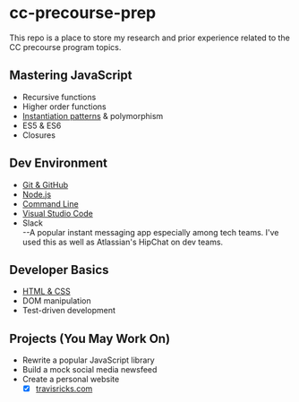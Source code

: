 # cc-precourse-prep
This repo is a place to store my research and prior experience related to the CC precourse program topics.

## Mastering JavaScript

* Recursive functions
* Higher order functions
* [Instantiation patterns](instantiation.md) & polymorphism
* ES5 & ES6
* Closures

## Dev Environment

* [Git & GitHub](git-and-github.md)
* [Node.js](nodejs.md)
* [Command Line](command-line.md)
* [Visual Studio Code](vsc.md)
* Slack <br>
--A popular instant messaging app especially among tech teams. I've used this as well as Atlassian's HipChat on dev teams.

## Developer Basics

* [HTML & CSS](html-css.md)
* DOM manipulation
* Test-driven development

## Projects (You May Work On)

* Rewrite a popular JavaScript library
* Build a mock social media newsfeed
* Create a personal website
    - [x] <a href="http://travisricks.com" target="_blank">travisricks.com</a>